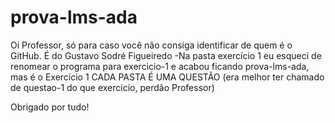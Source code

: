 # prova-lms-ada
Oi Professor, só para caso você não consiga identificar de quem é o GitHub.
É do Gustavo Sodré Figueiredo
-Na pasta exercício 1 eu esqueci de renomear o programa para exercicio-1 e acabou ficando prova-lms-ada, mas é o Exercício 1 
CADA PASTA É UMA QUESTÃO (era melhor ter chamado de questao-1 do que exercicio, perdão Professor)

Obrigado por tudo!
